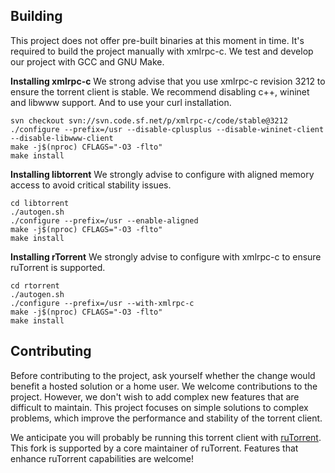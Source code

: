 ## Building
This project does not offer pre-built binaries at this moment in time. It's required to build the project manually with xmlrpc-c. We test and develop our project with GCC and GNU Make.

**Installing xmlrpc-c**
We strong advise that you use xmlrpc-c revision 3212 to ensure the torrent client is stable.
We recommend disabling c++, wininet and libwww support. And to use your curl installation.
```
svn checkout svn://svn.code.sf.net/p/xmlrpc-c/code/stable@3212
./configure --prefix=/usr --disable-cplusplus --disable-wininet-client --disable-libwww-client
make -j$(nproc) CFLAGS="-O3 -flto"
make install
```

**Installing libtorrent**
We strongly advise to configure with aligned memory access to avoid critical stability issues.
```
cd libtorrent
./autogen.sh
./configure --prefix=/usr --enable-aligned
make -j$(nproc) CFLAGS="-O3 -flto"
make install
```

**Installing rTorrent**
We strongly advise to configure with xmlrpc-c to ensure ruTorrent is supported.
```
cd rtorrent
./autogen.sh
./configure --prefix=/usr --with-xmlrpc-c
make -j$(nproc) CFLAGS="-O3 -flto"
make install
```

## Contributing
Before contributing to the project, ask yourself whether the change would benefit a hosted solution or a home user. We welcome contributions to the project. However, we don't wish to add complex new features that are difficult to maintain. This project focuses on simple solutions to complex problems, which improve the performance and stability of the torrent client.

We anticipate you will probably be running this torrent client with [ruTorrent](https://github.com/Novik/ruTorrent). This fork is supported by a core maintainer of ruTorrent. Features that enhance ruTorrent capabilities are welcome!
